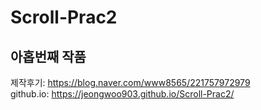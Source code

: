 # Scroll-Prac2
## 아홉번째 작품
제작후기: https://blog.naver.com/www8565/221757972979 <br />
github.io: https://jeongwoo903.github.io/Scroll-Prac2/
